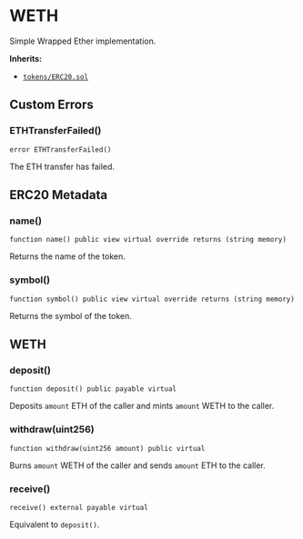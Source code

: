 # WETH

Simple Wrapped Ether implementation.




<b>Inherits:</b>  

- [`tokens/ERC20.sol`](tokens/erc20.md)  


<!-- customintro:start --><!-- customintro:end -->

## Custom Errors

### ETHTransferFailed()

```solidity
error ETHTransferFailed()
```

The ETH transfer has failed.

## ERC20 Metadata

### name()

```solidity
function name() public view virtual override returns (string memory)
```

Returns the name of the token.

### symbol()

```solidity
function symbol() public view virtual override returns (string memory)
```

Returns the symbol of the token.

## WETH

### deposit()

```solidity
function deposit() public payable virtual
```

Deposits `amount` ETH of the caller and mints `amount` WETH to the caller.

### withdraw(uint256)

```solidity
function withdraw(uint256 amount) public virtual
```

Burns `amount` WETH of the caller and sends `amount` ETH to the caller.

### receive()

```solidity
receive() external payable virtual
```

Equivalent to `deposit()`.